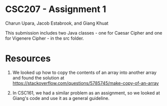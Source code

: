 # CSC207 - Assignment 1
Charun Upara, Jacob Estabrook, and Giang Khuat

This submission includes two Java classes - one for Caesar Cipher and one for Vigenere Cipher - in the src folder. 

# Resources
1. We looked up how to copy the contents of an array into another array and found the solution at https://stackoverflow.com/questions/5785745/make-copy-of-an-array

2. In CSC161, we had a similar problem as an assignment, so we looked at Giang's code and use it as a general guideline.

